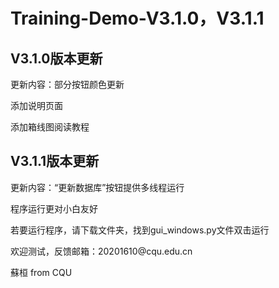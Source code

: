 # Training-Demo-V3.1.0，V3.1.1
<h2>V3.1.0版本更新</h2>
<p>更新内容：部分按钮颜色更新</p>
<p>添加说明页面</p>
<p>添加箱线图阅读教程</p>
<h2>V3.1.1版本更新</h2>
<p>更新内容：“更新数据库”按钮提供多线程运行</p>
<p>程序运行更对小白友好</p>
<p></p>
<p>若要运行程序，请下载文件夹，找到gui_windows.py文件双击运行</p>
<p>欢迎测试，反馈邮箱：20201610@cqu.edu.cn</p>
<p>蘇桓 from CQU</p>
